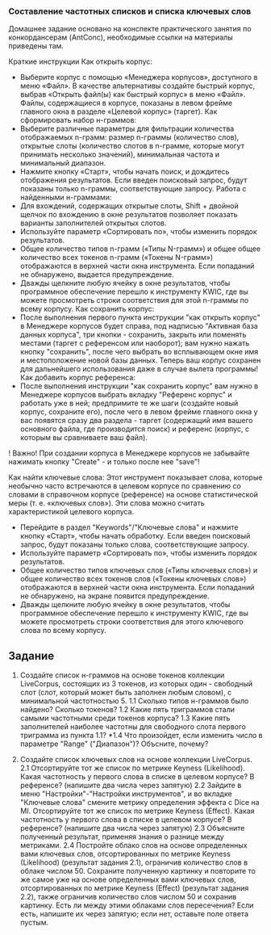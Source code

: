 ### Составление частотных списков и списка ключевых слов   

Домашнее задание основано на конспекте практического занятия по конкордансерам (AntConc), необходимые ссылки на материалы приведены там.  

Краткие инструкции
Как открыть корпус: 
- Выберите корпус с помощью «Менеджера корпусов», доступного в меню «Файл». В качестве альтернативы создайте быстрый корпус, выбрав «Открыть файл(ы) как быстрый корпус» в меню «Файл». Файлы, содержащиеся в корпусе, показаны в левом фрейме главного окна в разделе «Целевой корпус» (таргет).
Как сформировать набор н-граммов:
- Выберите различные параметры для фильтрации количества отображаемых n-грамм: размер n-граммы (количество слов), открытые слоты (количество слотов в n-грамме, которые могут принимать несколько значений), минимальная частота и минимальный диапазон.
- Нажмите кнопку «Старт», чтобы начать поиск, и дождитесь отображения результатов. Если введен поисковый запрос, будут показаны только n-граммы, соответствующие запросу.
Работа с найденными н-граммами:
- Для вхождений, содержащих открытые слоты, Shift + двойной щелчок по вхождению в окне результатов позволяет показать варианты заполнителей открытых слотов.
- Используйте параметр «Сортировать по», чтобы изменить порядок результатов.
- Общее количество типов n-грамм («Типы N-грамм») и общее общее количество всех токенов n-грамм («Токены N-грамм») отображаются в верхней части окна инструмента. Если попаданий не обнаружено, выдается предупреждение.
- Дважды щелкните любую ячейку в окне результатов, чтобы программное обеспечение перешло к инструменту KWIC, где вы можете просмотреть строки соответствия для этой n-граммы по всему корпусу.
Как сохранить корпус:
- После выполнения первого пункта инструкции "как открыть корпус" в Менеджере корпусов будет справа, под надписью "Активная база данных корпуса", три кнопки - сохранить, закрыть или поменять местами (таргет с референсом или наоборот); вам нужно нажать кнопку "сохранить", после чего выбрать во всплывающем окне имя и местоположение новой базы данных. Теперь ваш корпус сохранен для дальнейшего использования даже в случае вылета программы!
Как добавить корпус референса:
- После выполнения инструкции "как сохранить корпус" вам нужно в Менеджере корпусов выбрать вкладку "Референс корпус" и работать уже в ней; предпримите те же шаги (создайте новый корпус, сохраните его),  после чего в левом фрейме главного окна у вас появятся сразу два раздела - таргет (содержащий имя вашего основного файла, где производится поиск) и референс (корпус, с которым вы сравниваете ваш файл).

! Важно!
При создании корпуса в Менеджере корпусов не забывайте нажимать кнопку "Create" - и только после нее "save"!

Как найти ключевые слова:
Этот инструмент показывает слова, которые необычно часто встречаются в целевом корпусе по сравнению со словами в справочном корпусе (референсе) на основе статистической меры (т. е. «ключевых слов»). Эти слова можно считать характеристикой целевого корпуса.
- Перейдите в раздел "Keywords"/"Ключевые слова" и нажмите кнопку «Старт», чтобы начать обработку. Если введен поисковый запрос, будут показаны только слова, соответствующие запросу.
- Используйте параметр «Сортировать по», чтобы изменить порядок результатов.
- Общее количество типов ключевых слов («Типы ключевых слов») и общее количество всех токенов слов («Токены ключевых слов») отображаются в верхней части окна инструмента. Если попаданий не обнаружено, на экране появится предупреждение.
- Дважды щелкните любую ячейку в окне результатов, чтобы программное обеспечение перешло к инструменту KWIC, где вы можете просмотреть строки соответствия для этого ключевого слова по всему корпусу.

## Задание

1. Создайте список н-граммов на основе токенов коллекции LiveCorpus, состоящих из 3 токенов, из которых один - свободный слот (слот, который может быть заполнен любым словом), с минимальной частотностью 5.
1.1 Сколько типов н-граммов было найдено? Сколько токенов?
1.2 Какие пять триграммов стали самыми частотными среди токенов корпуса?
1.3 Какие пять заполнителей наиболее частотны для свободного слота первого триграмма из пункта 1.1?
*1.4 Что произойдет, если изменить число в параметре "Range" ("Диапазон")? Объсните, почему?

2. Создайте список ключевых слов  на основе коллекции LiveCorpus.
2.1 Отсортируйте тот же список по метрике Keyness (Likelihood). Какая частотность у первого слова в списке в целевом корпусе? В референсе? (напишите два числа через запятую)
2.2 Зайдите в меню "Настройки"-"Настройки инструментов", и во вкладке "Ключевые слова" смените метрику определения эффекта с Dice на MI. Отсортируйте тот же список по метрике Keyness (Effect). Какая частотность у первого слова в списке в целевом корпусе? В референсе? (напишите два числа через запятую)
2.3 Объясните полученный результат, применяя знания о разнице между метриками.
2.4 Постройте облако слов на основе определенных вами ключевых слов, отсортированных по метрике Keyness (Likelihood) (результат задания 2.1), ограничив количество слов в облаке числом 50. Сохраните полученную картинку и повторите то же самое уже на основе определенных вами ключевых слов, отсортированных по метрике Keyness (Effect) (результат задания 2.2), также ограничив количество слов числом 50 и сохранив картинку. Есть ли между этими облаками слов пересечения? Если есть, напишите их через запятую; если нет, оставьте поле ответа пустым.
